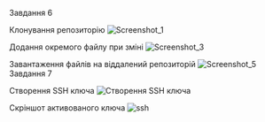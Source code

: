Завдання 6

Клонування репозиторію
![Screenshot_1](https://user-images.githubusercontent.com/85631498/121816640-6f99d000-cc85-11eb-8663-1f5bf84d4c64.png)

Додання окремого файлу при зміні
![Screenshot_3](https://user-images.githubusercontent.com/85631498/121816658-8b04db00-cc85-11eb-8961-89774912f900.png)

Завантаження файлів на віддалений репозиторій
![Screenshot_5](https://user-images.githubusercontent.com/85631498/121816670-a1ab3200-cc85-11eb-95aa-4592e5ff8fa5.png)
Завдання 7

Створення SSH ключа
![Створення SSH ключа](https://user-images.githubusercontent.com/85631498/121816744-ffd81500-cc85-11eb-9241-2f5ccc967a38.png)

Скріншот активованого ключа
![ssh](https://user-images.githubusercontent.com/85631498/121816757-10888b00-cc86-11eb-87a0-7454ac3f93c1.png)
